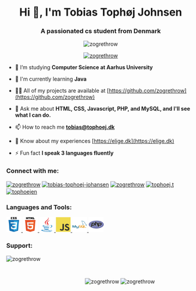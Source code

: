 <h1 align="center">Hi 👋, I'm Tobias Tophøj Johnsen</h1>
<h3 align="center">A passionated cs student from Denmark</h3>

<p align="center"> <img src="https://komarev.com/ghpvc/?username=zogrethrow&label=Profile%20views&color=0e75b6&style=flat" alt="zogrethrow" /> </p>

<p align="center"> <a href="https://github.com/ryo-ma/github-profile-trophy"><img src="https://github-profile-trophy.vercel.app/?username=zogrethrow&theme=discord&column=3&margin-w=15&margin-h=15" alt="zogrethrow" /></a> </p>

- 🌱 I’m studying **Computer Science at Aarhus University**

- 📖 I'm currently learning **Java**

- 👨‍💻 All of my projects are available at [https://github.com/zogrethrow](https://github.com/zogrethrow)

- 💬 Ask me about **HTML, CSS, Javascript, PHP, and MySQL, and I'll see what I can do.**

- 📫 How to reach me **tobias@tophoej.dk**

- 📄 Know about my experiences [https://elige.dk](https://elige.dk)

- ⚡ Fun fact **I speak 3 languages fluently**

<h3 align="left">Connect with me:</h3>
<p align="left">
<a href="https://codepen.io/zogrethrow" target="blank"><img align="center" src="https://raw.githubusercontent.com/rahuldkjain/github-profile-readme-generator/master/src/images/icons/Social/codepen.svg" alt="zogrethrow" height="30" width="40" /></a>
<a href="https://linkedin.com/in/tobias-tophoej-johansen" target="blank"><img align="center" src="https://raw.githubusercontent.com/rahuldkjain/github-profile-readme-generator/master/src/images/icons/Social/linked-in-alt.svg" alt="tobias-tophoej-johansen" height="30" width="40" /></a>
<a href="https://stackoverflow.com/users/18731768/zogrethrow" target="blank"><img align="center" src="https://raw.githubusercontent.com/rahuldkjain/github-profile-readme-generator/master/src/images/icons/Social/stack-overflow.svg" alt="zogrethrow" height="30" width="40" /></a>
<a href="https://fb.com/tophoej.t" target="blank"><img align="center" src="https://raw.githubusercontent.com/rahuldkjain/github-profile-readme-generator/master/src/images/icons/Social/facebook.svg" alt="tophoej.t" height="30" width="40" /></a>
<a href="https://instagram.com/tophoejen" target="blank"><img align="center" src="https://raw.githubusercontent.com/rahuldkjain/github-profile-readme-generator/master/src/images/icons/Social/instagram.svg" alt="tophoejen" height="30" width="40" /></a>
</p>

<h3 align="left">Languages and Tools:</h3>
<p align="left"> <a href="https://www.w3schools.com/css/" target="_blank" rel="noreferrer"> <img src="https://raw.githubusercontent.com/devicons/devicon/master/icons/css3/css3-original-wordmark.svg" alt="css3" width="40" height="40"/> </a> <a href="https://www.w3.org/html/" target="_blank" rel="noreferrer"> <img src="https://raw.githubusercontent.com/devicons/devicon/master/icons/html5/html5-original-wordmark.svg" alt="html5" width="40" height="40"/> </a> <a href="https://www.java.com" target="_blank" rel="noreferrer"> <img src="https://raw.githubusercontent.com/devicons/devicon/master/icons/java/java-original.svg" alt="java" width="40" height="40"/> </a> <a href="https://developer.mozilla.org/en-US/docs/Web/JavaScript" target="_blank" rel="noreferrer"> <img src="https://raw.githubusercontent.com/devicons/devicon/master/icons/javascript/javascript-original.svg" alt="javascript" width="40" height="40"/> </a> <a href="https://www.mysql.com/" target="_blank" rel="noreferrer"> <img src="https://raw.githubusercontent.com/devicons/devicon/master/icons/mysql/mysql-original-wordmark.svg" alt="mysql" width="40" height="40"/> </a> <a href="https://www.php.net" target="_blank" rel="noreferrer"> <img src="https://raw.githubusercontent.com/devicons/devicon/master/icons/php/php-original.svg" alt="php" width="40" height="40"/> </a> </p>

<h3 align="left">Support:</h3>
<p><a href="https://www.buymeacoffee.com/zogrethrow"> <img align="left" src="https://cdn.buymeacoffee.com/buttons/v2/default-yellow.png" height="50" width="210" alt="zogrethrow" /></a></p><br><br>
<div style="margin-top: 25px; display: inline-block;">
  <img align="center" src="https://github-readme-stats.vercel.app/api?username=zogrethrow&show_icons=true&locale=en" alt="zogrethrow" />
  <img align="center" src="https://github-readme-streak-stats.herokuapp.com/?user=zogrethrow&" alt="zogrethrow" />
</div>
